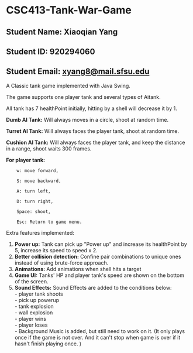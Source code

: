 # CSC413-Tank-War-Game

## Student Name: Xiaoqian Yang

## Student ID: 920294060

## Student Email: xyang8@mail.sfsu.edu


A Classic tank game implemented with Java Swing.

The game supports one player tank and several types of Aitank.

All tank has 7 healthPoint initially, hitting by a shell will decrease it by 1.

**Dumb AI Tank:** Will always moves in a circle, shoot at random time.

**Turret AI Tank:** Will always faces the player tank, shoot at random time.

**Cushion AI Tank:** Will always faces the player tank, and keep the distance in a range, shoot waits 300 frames.

**For player tank:** 

		w: move forward,
                
		S: move backward,
                
		A: turn left,
                
		D: turn right,
                
		Space: shoot,
		
		Esc: Return to game menu.

Extra features implemented:

1. **Power up:** Tank can pick up "Power up" and increase its healthPoint by 5, increase its speed to speed x 2.
2. **Better collision detection:** Confine pair combinations to unique ones instead of using brute-force approach.		
3. **Animations:** Add animations when shell hits a target
4. **Game UI:**  Tanks' HP and player tank's speed are shown on the bottom of the screen.
5. **Sound Effects:**  Sound Effects are added to the conditions below: <br>
            - player tank shoots<br>
	    - pick up powerup<br>
	    - tank explosion<br>
	    - wall explosion<br>
	    - player wins<br>
	    - player loses<br>
	    - Background Music is added, but still need to work on it. (It only plays once if the game is not over. And it can't stop when game is over if it hasn't finish playing once. )
